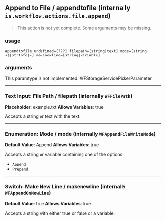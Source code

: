 
## Append to File / appendtofile (internally `is.workflow.actions.file.append`)

> This action is not yet complete. Some arguments may be missing.


### usage
`appendtofile undefined=[???] filepath=[string|text] mode=[string <${strInfo}>] makenewline=[string|variable]`

### arguments
This paramtype is not implemented. WFStorageServicePickerParameter

---

### Text Input: File Path / filepath (internally `WFFilePath`)
**Placeholder**: example.txt
**Allows Variables**: true


Accepts a string 
or text
with the text.

---

### Enumeration: Mode / mode (internally `WFAppendFileWriteMode`)
**Default Value**: Append
**Allows Variables**: true


Accepts a string 
or variable
containing one of the options:

- `Append`
- `Prepend`

---

### Switch: Make New Line / makenewline (internally `WFAppendOnNewLine`)
**Default Value**: true
**Allows Variables**: true


Accepts a string with either true or false
or a variable.
